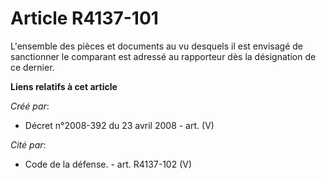 # Article R4137-101

L'ensemble des pièces et documents au vu desquels il est envisagé de sanctionner le comparant est adressé au rapporteur dès
la désignation de ce dernier.

**Liens relatifs à cet article**

_Créé par_:

  - Décret n°2008-392 du 23 avril 2008 - art. (V)

_Cité par_:

  - Code de la défense. - art. R4137-102 (V)
